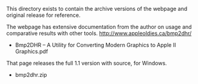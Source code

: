 This directory exists to contain the archive versions of the webpage and original release for reference.


The webpage has extensive documentation from the author on usage and comparative results with other tools. http://www.appleoldies.ca/bmp2dhr/
- Bmp2DHR – A Utility for Converting Modern Graphics to Apple II Graphics.pdf

That page releases the full 1.1 version with source, for Windows.
- bmp2dhr.zip
